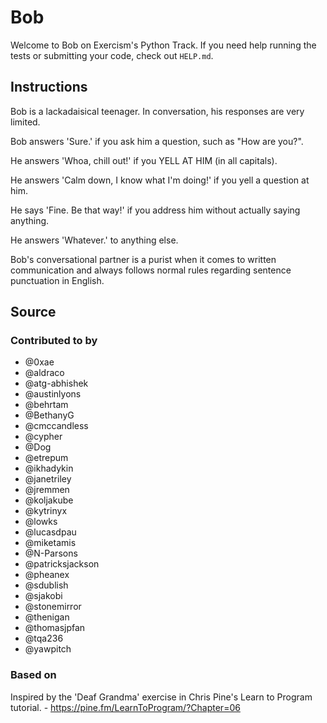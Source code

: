 # Bob

Welcome to Bob on Exercism's Python Track.
If you need help running the tests or submitting your code, check out `HELP.md`.

## Instructions

Bob is a lackadaisical teenager. In conversation, his responses are very limited.

Bob answers 'Sure.' if you ask him a question, such as "How are you?".

He answers 'Whoa, chill out!' if you YELL AT HIM (in all capitals).

He answers 'Calm down, I know what I'm doing!' if you yell a question at him.

He says 'Fine. Be that way!' if you address him without actually saying
anything.

He answers 'Whatever.' to anything else.

Bob's conversational partner is a purist when it comes to written communication and always follows normal rules regarding sentence punctuation in English.

## Source

### Contributed to by

- @0xae
- @aldraco
- @atg-abhishek
- @austinlyons
- @behrtam
- @BethanyG
- @cmccandless
- @cypher
- @Dog
- @etrepum
- @ikhadykin
- @janetriley
- @jremmen
- @koljakube
- @kytrinyx
- @lowks
- @lucasdpau
- @miketamis
- @N-Parsons
- @patricksjackson
- @pheanex
- @sdublish
- @sjakobi
- @stonemirror
- @thenigan
- @thomasjpfan
- @tqa236
- @yawpitch

### Based on

Inspired by the 'Deaf Grandma' exercise in Chris Pine's Learn to Program tutorial. - https://pine.fm/LearnToProgram/?Chapter=06